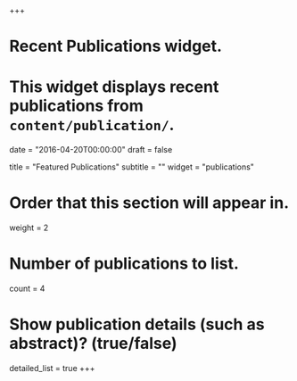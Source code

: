+++
# Recent Publications widget.
# This widget displays recent publications from `content/publication/`.

date = "2016-04-20T00:00:00"
draft = false

title = "Featured Publications"
subtitle = ""
widget = "publications"

# Order that this section will appear in.
weight = 2

# Number of publications to list.
count = 4

# Show publication details (such as abstract)? (true/false)
detailed_list = true
+++
